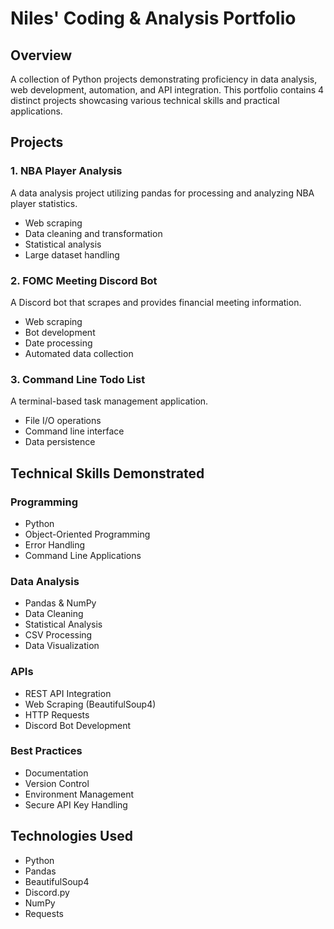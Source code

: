 # Niles' Coding & Analysis Portfolio

## Overview

A collection of Python projects demonstrating proficiency in data analysis, web development, automation, and API integration. This portfolio contains 4 distinct projects showcasing various technical skills and practical applications.

## Projects

### 1. NBA Player Analysis

A data analysis project utilizing pandas for processing and analyzing NBA player statistics.

- Web scraping
- Data cleaning and transformation
- Statistical analysis
- Large dataset handling

### 2. FOMC Meeting Discord Bot

A Discord bot that scrapes and provides financial meeting information.

- Web scraping
- Bot development
- Date processing
- Automated data collection

### 3. Command Line Todo List

A terminal-based task management application.

- File I/O operations
- Command line interface
- Data persistence

## Technical Skills Demonstrated

### Programming

- Python
- Object-Oriented Programming
- Error Handling
- Command Line Applications

### Data Analysis

- Pandas & NumPy
- Data Cleaning
- Statistical Analysis
- CSV Processing
- Data Visualization

### APIs

- REST API Integration
- Web Scraping (BeautifulSoup4)
- HTTP Requests
- Discord Bot Development

### Best Practices

- Documentation
- Version Control
- Environment Management
- Secure API Key Handling

## Technologies Used

- Python
- Pandas
- BeautifulSoup4
- Discord.py
- NumPy
- Requests
